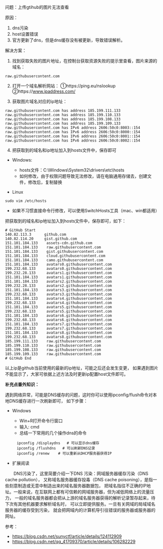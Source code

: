 问题：上传gtihub的图片无法查看

原因：   
1. dns污染
2. host设置错误
3. 官方更新了dns，但是dns缓存没有被更新，导致错误解析。

解决方案：
1. 找到获取失败的图片地址，在控制台获取资源失败的提示里查看，图片来源的域名：
```shell
raw.githubusercontent.com
```

2. 打开一个域名解析网站：
 ①https://ping.eu/nslookup ②https://www.ipaddress.com/

3. 获取图片域名对应的ip地址：
```shell
raw.githubusercontent.com has address 185.199.111.133
raw.githubusercontent.com has address 185.199.110.133
raw.githubusercontent.com has address 185.199.108.133
raw.githubusercontent.com has address 185.199.109.133
raw.githubusercontent.com has IPv6 address 2606:50c0:8003::154
raw.githubusercontent.com has IPv6 address 2606:50c0:8000::154
raw.githubusercontent.com has IPv6 address 2606:50c0:8001::154
raw.githubusercontent.com has IPv6 address 2606:50c0:8002::154
```

4. 把获取到的域名和ip地址加入到hosts文件中，保存即可
* Windows: 
  * hosts文件：C:\Windows\System32\drivers\etc\hosts   
  * 如何修改，由于权限问题导致无法修改，请在电脑通用存储去，创建文件，修改后，复制替换

* Linux
```shell
sudo vim /etc/hosts
```

* 如果不习惯直接命令行修改，可以使用SwitchHosts工具（mac、win都适用）


把获取到的域名和ip地址加入到hosts文件中，保存即可，如下：
```shell
# GitHub Start 
140.82.113.3      github.com
140.82.114.20     gist.github.com
151.101.184.133    assets-cdn.github.com
151.101.184.133    raw.githubusercontent.com
151.101.184.133    gist.githubusercontent.com
151.101.184.133    cloud.githubusercontent.com
151.101.184.133    camo.githubusercontent.com
151.101.184.133    avatars0.githubusercontent.com
199.232.68.133     avatars0.githubusercontent.com
199.232.28.133     avatars1.githubusercontent.com
151.101.184.133    avatars1.githubusercontent.com
151.101.184.133    avatars2.githubusercontent.com
199.232.28.133     avatars2.githubusercontent.com
151.101.184.133    avatars3.githubusercontent.com
199.232.68.133     avatars3.githubusercontent.com
151.101.184.133    avatars4.githubusercontent.com
199.232.68.133     avatars4.githubusercontent.com
151.101.184.133    avatars5.githubusercontent.com
199.232.68.133     avatars5.githubusercontent.com
151.101.184.133    avatars6.githubusercontent.com
199.232.68.133     avatars6.githubusercontent.com
151.101.184.133    avatars7.githubusercontent.com
199.232.68.133     avatars7.githubusercontent.com
151.101.184.133    avatars8.githubusercontent.com
199.232.68.133     avatars8.githubusercontent.com
185.199.111.133    raw.githubusercontent.com 
185.199.110.133    raw.githubusercontent.com 
185.199.108.133    raw.githubusercontent.com 
185.199.109.133    raw.githubusercontent.com 
# GitHub End
```
以上ip是github当前使用的最新的ip地址，可能之后还会发生变更，
如果遇到图片不能显示了，大家可依据上述方法及时更新ip配置host文件即可。


**补充点番外知识：**

遇到网络异常，可能是DNS缓存的问题，这时你可以使用ipconfig/flush命令对本地DNS缓存进行一次刷新即可，
如下步骤：

* Windows   
  * Win+R打开命令行窗口
  * 输入: cmd
  * 总结一下常用的几个操作dns的命令
  ```shell
    ipconfig /displaydns   # 可以显示dns缓存
    ipconfig /flushdns   # 可以刷新DNS记录
    ipconfig /renew    # 可以重新从DHCP服务器获得IP
  ```

* 扩展阅读   

&emsp;&emsp;DNS污染了，这里简要介绍一下DNS 污染：网域服务器缓存污染（DNS cache pollution），
又称域名服务器缓存投毒（DNS cache poisoning），是指一些刻意制造或无意中制造出来的域名服务器数据包，
把域名指往不正确的IP地址。一般来说，在互联网上都有可信赖的网域服务器，但为减低网络上的流量压力，
一般的域名服务器都会把从上游的域名服务器获得的解析记录暂存起来，待下次有其他机器要求解析域名时，
可以立即提供服务。一旦有关网域的局域域名服务器的缓存受到污染，
就会把网域内的计算机导引往错误的服务器或服务器的网址。

参考： 
* https://blog.csdn.net/sunyctf/article/details/124112909
* https://blog.csdn.net/qq_41709370/article/details/106282229